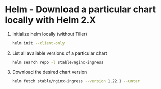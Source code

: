 # Helm - Download a particular chart locally with Helm 2.X

1. Initialize helm locally (without Tiller)
   ```bash
   helm init --client-only
   ```
1. List all available versions of a particular chart
   ```bash
   helm search repo -l stable/nginx-ingress
   ```
1. Download the desired chart version
   ```bash
   helm fetch stable/nginx-ingress --version 1.22.1 --untar
   ```